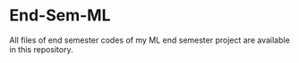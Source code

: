 # End-Sem-ML
All files of end semester codes of my ML end semester project are available in this repository. 

